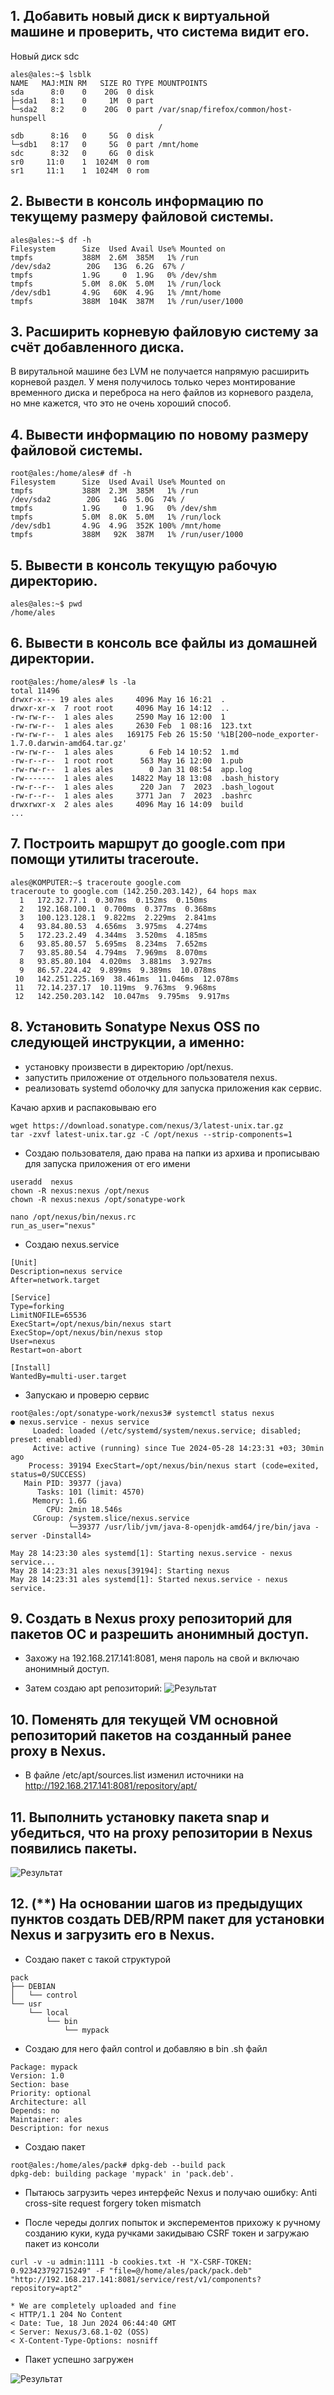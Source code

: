 ## 1. Добавить новый диск к виртуальной машине и проверить, что система видит его.

Новый диск sdc
```console
ales@ales:~$ lsblk
NAME   MAJ:MIN RM   SIZE RO TYPE MOUNTPOINTS
sda      8:0    0    20G  0 disk 
├─sda1   8:1    0     1M  0 part 
└─sda2   8:2    0    20G  0 part /var/snap/firefox/common/host-hunspell
                                 /
sdb      8:16   0     5G  0 disk 
└─sdb1   8:17   0     5G  0 part /mnt/home
sdc      8:32   0     6G  0 disk 
sr0     11:0    1  1024M  0 rom  
sr1     11:1    1  1024M  0 rom 
```

## 2. Вывести в консоль информацию по текущему размеру файловой системы.

```console
ales@ales:~$ df -h
Filesystem      Size  Used Avail Use% Mounted on
tmpfs           388M  2.6M  385M   1% /run
/dev/sda2        20G   13G  6.2G  67% /
tmpfs           1.9G     0  1.9G   0% /dev/shm
tmpfs           5.0M  8.0K  5.0M   1% /run/lock
/dev/sdb1       4.9G   60K  4.9G   1% /mnt/home
tmpfs           388M  104K  387M   1% /run/user/1000
```

## 3. Расширить корневую файловую систему за счёт добавленного диска.

В вирутальной машине  без LVM не получается напрямую расширить корневой раздел.
У меня получилось только через монтирование временного диска и переброса на него файлов из корневого раздела, но мне кажется, что это не очень хороший способ.

## 4. Вывести информацию по новому размеру файловой системы.

```console
root@ales:/home/ales# df -h
Filesystem      Size  Used Avail Use% Mounted on
tmpfs           388M  2.3M  385M   1% /run
/dev/sda2        20G   14G  5.0G  74% /
tmpfs           1.9G     0  1.9G   0% /dev/shm
tmpfs           5.0M  8.0K  5.0M   1% /run/lock
/dev/sdb1       4.9G  4.9G  352K 100% /mnt/home
tmpfs           388M   92K  387M   1% /run/user/1000
```
## 5. Вывести в консоль текущую рабочую директорию.

```console
ales@ales:~$ pwd
/home/ales
```

## 6. Вывести в консоль все файлы из домашней директории.

```console
root@ales:/home/ales# ls -la
total 11496
drwxr-x--- 19 ales ales     4096 May 16 16:21  .
drwxr-xr-x  7 root root     4096 May 16 14:12  ..
-rw-rw-r--  1 ales ales     2590 May 16 12:00  1
-rw-rw-r--  1 ales ales     2630 Feb  1 08:16  123.txt
-rw-rw-r--  1 ales ales   169175 Feb 26 15:50 '%1B[200~node_exporter-1.7.0.darwin-amd64.tar.gz'
-rw-rw-r--  1 ales ales        6 Feb 14 10:52  1.md
-rw-r--r--  1 root root      563 May 16 12:00  1.pub
-rw-rw-r--  1 ales ales        0 Jan 31 08:54  app.log
-rw-------  1 ales ales    14822 May 18 13:08  .bash_history
-rw-r--r--  1 ales ales      220 Jan  7  2023  .bash_logout
-rw-r--r--  1 ales ales     3771 Jan  7  2023  .bashrc
drwxrwxr-x  2 ales ales     4096 May 16 14:09  build
...
```

## 7. Построить маршрут до google.com при помощи утилиты traceroute.

```console
ales@KOMPUTER:~$ traceroute google.com
traceroute to google.com (142.250.203.142), 64 hops max
  1   172.32.77.1  0.307ms  0.152ms  0.150ms
  2   192.168.100.1  0.700ms  0.377ms  0.368ms
  3   100.123.128.1  9.822ms  2.229ms  2.841ms
  4   93.84.80.53  4.656ms  3.975ms  4.274ms
  5   172.23.2.49  4.344ms  3.520ms  4.185ms
  6   93.85.80.57  5.695ms  8.234ms  7.652ms
  7   93.85.80.54  4.794ms  7.969ms  8.070ms
  8   93.85.80.104  4.020ms  3.881ms  3.927ms
  9   86.57.224.42  9.899ms  9.389ms  10.078ms
 10   142.251.225.169  38.461ms  11.046ms  12.078ms
 11   72.14.237.17  10.119ms  9.763ms  9.968ms
 12   142.250.203.142  10.047ms  9.795ms  9.917ms
```

## 8. Установить Sonatype Nexus OSS по следующей инструкции, а именно:
- установку произвести в директорию /opt/nexus.
- запустить приложение от отдельного пользователя nexus.
- реализовать systemd оболочку для запуска приложения как сервис.

Качаю архив и распаковываю его
```console
wget https://download.sonatype.com/nexus/3/latest-unix.tar.gz
tar -zxvf latest-unix.tar.gz -C /opt/nexus --strip-components=1
```

- Создаю пользователя, даю права на папки из архива и прописываю для запуска приложения от его имени
```console
useradd  nexus
chown -R nexus:nexus /opt/nexus
chown -R nexus:nexus /opt/sonatype-work

nano /opt/nexus/bin/nexus.rc
run_as_user="nexus"
```

- Создаю nexus.service
```console
[Unit]
Description=nexus service
After=network.target

[Service]
Type=forking
LimitNOFILE=65536
ExecStart=/opt/nexus/bin/nexus start
ExecStop=/opt/nexus/bin/nexus stop
User=nexus
Restart=on-abort

[Install]
WantedBy=multi-user.target
```

- Запускаю и проверю сервис
```console
root@ales:/opt/sonatype-work/nexus3# systemctl status nexus
● nexus.service - nexus service
     Loaded: loaded (/etc/systemd/system/nexus.service; disabled; preset: enabled)
     Active: active (running) since Tue 2024-05-28 14:23:31 +03; 30min ago
    Process: 39194 ExecStart=/opt/nexus/bin/nexus start (code=exited, status=0/SUCCESS)
   Main PID: 39377 (java)
      Tasks: 101 (limit: 4570)
     Memory: 1.6G
        CPU: 2min 18.546s
     CGroup: /system.slice/nexus.service
             └─39377 /usr/lib/jvm/java-8-openjdk-amd64/jre/bin/java -server -Dinstall4>

May 28 14:23:30 ales systemd[1]: Starting nexus.service - nexus service...
May 28 14:23:31 ales nexus[39194]: Starting nexus
May 28 14:23:31 ales systemd[1]: Started nexus.service - nexus service.
```

## 9. Создать в Nexus proxy репозиторий для пакетов ОС и разрешить анонимный доступ.

- Захожу на 192.168.217.141:8081, меня пароль на свой и включаю анонимный доступ.

- Затем создаю apt репозиторий:
![Результат](https://github.com/tms-dos21-onl/ales-litvinovich/assets/87812043/40dcf8d9-e56a-487d-b717-972acdb29a19)


## 10. Поменять для текущей VM основной репозиторий пакетов на созданный ранее proxy в Nexus.

- В файле /etc/apt/sources.list изменил источники на http://192.168.217.141:8081/repository/apt/

## 11. Выполнить установку пакета snap и убедиться, что на proxy репозитории в Nexus появились пакеты.

![Результат](https://github.com/tms-dos21-onl/ales-litvinovich/assets/87812043/eefffbbc-0896-43d4-8158-b03282938693)


## 12. (**) На основании шагов из предыдущих пунктов создать DEB/RPM пакет для установки Nexus и загрузить его в Nexus.

- Создаю пакет с такой структурой
```console
pack
├── DEBIAN
│   └── control
└── usr
    └── local
        └── bin
            └── mypack
```

- Создаю для него файл control и добавляю в bin .sh файл
```console
Package: mypack
Version: 1.0
Section: base
Priority: optional
Architecture: all
Depends: no
Maintainer: ales
Description: for nexus
```

- Создаю пакет
```console
root@ales:/home/ales/pack# dpkg-deb --build pack
dpkg-deb: building package 'mypack' in 'pack.deb'.
```
- Пытаюсь загрузить через интерфейс Nexus и получаю ошибку: Anti cross-site request forgery token mismatch

- После череды долгих попыток и эксперементов прихожу к ручному созданию куки, куда ручками закидываю CSRF токен и загружаю пакет из консоли
```console
curl -v -u admin:1111 -b cookies.txt -H "X-CSRF-TOKEN: 0.923423792715249" -F "file=@/home/ales/pack/pack.deb" "http://192.168.217.141:8081/service/rest/v1/components?repository=apt2"

* We are completely uploaded and fine
< HTTP/1.1 204 No Content
< Date: Tue, 18 Jun 2024 06:44:40 GMT
< Server: Nexus/3.68.1-02 (OSS)
< X-Content-Type-Options: nosniff
```
- Пакет успешно загружен

![Результат](https://github.com/tms-dos21-onl/ales-litvinovich/assets/87812043/cd711a68-57c3-4cf9-8463-7d64b914cb82)
